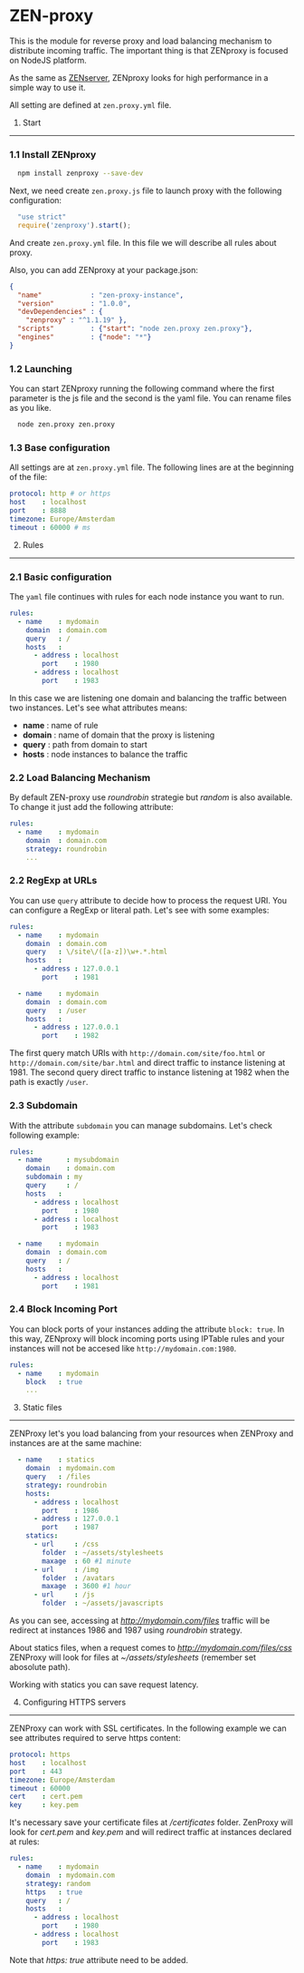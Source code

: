 ZEN-proxy
=========

This is the module for reverse proxy and load balancing mechanism to distribute incoming traffic. The important thing is that ZENproxy is focused on NodeJS platform.

As the same as [ZENserver][1], ZENproxy looks for high performance in a simple way to use it.

All setting are defined at `zen.proxy.yml` file.

[1]: <https://github.com/soyjavi/zen-server>

1. Start
---------
### 1.1 Install ZENproxy

```bash
  npm install zenproxy --save-dev
```

Next, we need create `zen.proxy.js` file to launch proxy with the following configuration:

```js
  "use strict"
  require('zenproxy').start();
```

And create `zen.proxy.yml` file. In this file we will describe all rules about proxy.

Also, you can add ZENproxy at your package.json:

```json
{
  "name"            : "zen-proxy-instance",
  "version"         : "1.0.0",
  "devDependencies" : {
    "zenproxy" : "^1.1.19" },
  "scripts"         : {"start": "node zen.proxy zen.proxy"},
  "engines"         : {"node": "*"}
}
```

### 1.2 Launching

You can start ZENproxy running the following command where the first parameter is the js file and the second is the yaml file. You can rename files as you like.

```bash
  node zen.proxy zen.proxy
```

### 1.3 Base configuration
All settings are at `zen.proxy.yml` file. The following lines are at the beginning of the file:


```yaml
protocol: http # or https
host    : localhost
port    : 8888
timezone: Europe/Amsterdam
timeout : 60000 # ms
```

2. Rules
---------
### 2.1 Basic configuration

The `yaml` file continues with rules for each node instance you want to run.

```yaml
rules:
  - name    : mydomain
    domain  : domain.com
    query   : /
    hosts   :
      - address : localhost
        port    : 1980
      - address : localhost
        port    : 1983
```

In this case we are listening one domain and balancing the traffic between two instances. Let's see what attributes means:

-   **name**   : name of rule
-   **domain** : name of domain that the proxy is listening
-   **query**  : path from domain to start
-   **hosts**  : node instances to balance the traffic

### 2.2 Load Balancing Mechanism
By default ZEN-proxy use *roundrobin* strategie but *random* is also available. To change it just add the following attribute:

```yaml
rules:
  - name    : mydomain
    domain  : domain.com
    strategy: roundrobin
    ...
```

### 2.2 RegExp at URLs

You can use `query` attribute to decide how to process the request URI. You can configure a RegExp or literal path. Let's see with some examples:

```yaml
rules:
  - name    : mydomain
    domain  : domain.com
    query   : \/site\/([a-z])\w+.*.html
    hosts   :
      - address : 127.0.0.1
        port    : 1981

  - name    : mydomain
    domain  : domain.com
    query   : /user
    hosts   :
      - address : 127.0.0.1
        port    : 1982
```

The first query match URIs with `http://domain.com/site/foo.html` or `http://domain.com/site/bar.html` and direct traffic to instance listening at 1981. The second query direct traffic to instance listening at 1982 when the path is exactly `/user`.

### 2.3 Subdomain

With the attribute `subdomain` you can manage subdomains. Let's check following example:

```yaml
rules:
  - name      : mysubdomain
    domain    : domain.com
    subdomain : my
    query     : /
    hosts   :
      - address : localhost
        port    : 1980
      - address : localhost
        port    : 1983

  - name    : mydomain
    domain  : domain.com
    query   : /
    hosts   :
      - address : localhost
        port    : 1981
```

### 2.4 Block Incoming Port

You can block ports of your instances adding the attribute `block: true`. In this way, ZENproxy will block incoming ports using IPTable rules and your instances will not be accesed like `http://mydomain.com:1980`.

```yaml
rules:
  - name    : mydomain
    block   : true
    ...
```

3. Static files
---------------
ZENProxy let's you load balancing from your resources when ZENProxy and instances are at the same machine:

```yaml
  - name    : statics
    domain  : mydomain.com
    query   : /files
    strategy: roundrobin
    hosts:
      - address : localhost
        port    : 1986
      - address : 127.0.0.1
        port    : 1987
    statics:
      - url     : /css
        folder  : ~/assets/stylesheets
        maxage  : 60 #1 minute
      - url     : /img
        folder  : /avatars
        maxage  : 3600 #1 hour
      - url     : /js
        folder  : ~/assets/javascripts
```

As you can see, accessing at *http://mydomain.com/files* traffic will be redirect at instances 1986 and 1987 using *roundrobin* strategy.

About statics files, when a request comes to *http://mydomain.com/files/css* ZENProxy will look for files at *~/assets/stylesheets* (remember set abosolute path).

Working with statics you can save request latency.

4. Configuring HTTPS servers
-------------------
ZENProxy can work with SSL certificates. In the following example we can see attributes required to serve https content:

```yaml
protocol: https
host    : localhost
port    : 443
timezone: Europe/Amsterdam
timeout : 60000
cert    : cert.pem
key     : key.pem
```

It's necessary save your certificate files at */certificates* folder. ZenProxy will look for *cert.pem* and *key.pem* and will redirect traffic at instances declared at rules:

```yaml
rules:
  - name    : mydomain
    domain  : mydomain.com
    strategy: random
    https   : true
    query   : /
    hosts   :
      - address : localhost
        port    : 1980
      - address : localhost
        port    : 1983
```

Note that *https: true* attribute need to be added.

